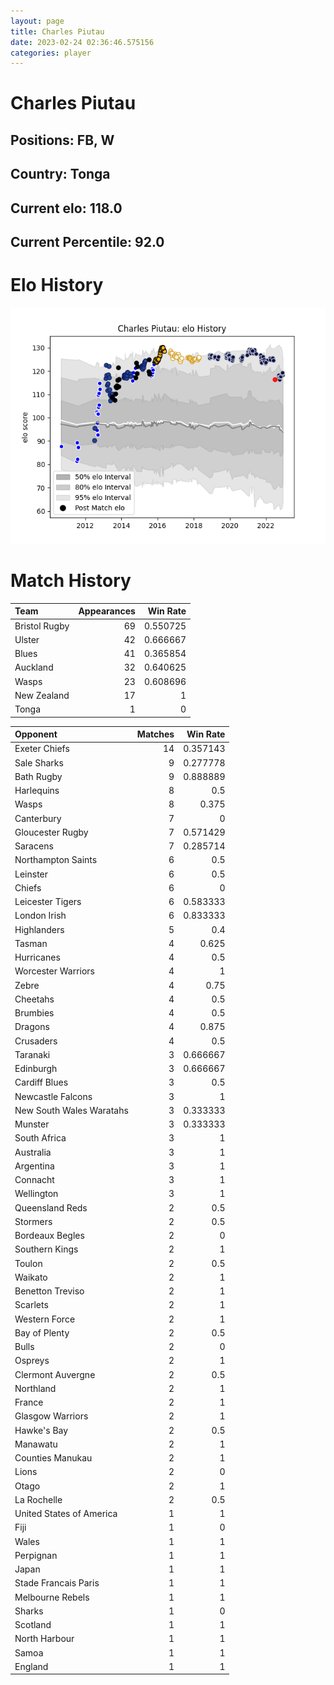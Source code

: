 ```yaml
---  
layout: page  
title: Charles Piutau  
date: 2023-02-24 02:36:46.575156  
categories: player  
---
```

# Charles Piutau

## Positions: FB, W

## Country: Tonga

## Current elo: 118.0

## Current Percentile: 92.0

# Elo History


![elo history](history_CharlesPiutau.png)
# Match History


| Team          |   Appearances |   Win Rate |
|:--------------|--------------:|-----------:|
| Bristol Rugby |            69 |   0.550725 |
| Ulster        |            42 |   0.666667 |
| Blues         |            41 |   0.365854 |
| Auckland      |            32 |   0.640625 |
| Wasps         |            23 |   0.608696 |
| New Zealand   |            17 |   1        |
| Tonga         |             1 |   0        |

| Opponent                 |   Matches |   Win Rate |
|:-------------------------|----------:|-----------:|
| Exeter Chiefs            |        14 |   0.357143 |
| Sale Sharks              |         9 |   0.277778 |
| Bath Rugby               |         9 |   0.888889 |
| Harlequins               |         8 |   0.5      |
| Wasps                    |         8 |   0.375    |
| Canterbury               |         7 |   0        |
| Gloucester Rugby         |         7 |   0.571429 |
| Saracens                 |         7 |   0.285714 |
| Northampton Saints       |         6 |   0.5      |
| Leinster                 |         6 |   0.5      |
| Chiefs                   |         6 |   0        |
| Leicester Tigers         |         6 |   0.583333 |
| London Irish             |         6 |   0.833333 |
| Highlanders              |         5 |   0.4      |
| Tasman                   |         4 |   0.625    |
| Hurricanes               |         4 |   0.5      |
| Worcester Warriors       |         4 |   1        |
| Zebre                    |         4 |   0.75     |
| Cheetahs                 |         4 |   0.5      |
| Brumbies                 |         4 |   0.5      |
| Dragons                  |         4 |   0.875    |
| Crusaders                |         4 |   0.5      |
| Taranaki                 |         3 |   0.666667 |
| Edinburgh                |         3 |   0.666667 |
| Cardiff Blues            |         3 |   0.5      |
| Newcastle Falcons        |         3 |   1        |
| New South Wales Waratahs |         3 |   0.333333 |
| Munster                  |         3 |   0.333333 |
| South Africa             |         3 |   1        |
| Australia                |         3 |   1        |
| Argentina                |         3 |   1        |
| Connacht                 |         3 |   1        |
| Wellington               |         3 |   1        |
| Queensland Reds          |         2 |   0.5      |
| Stormers                 |         2 |   0.5      |
| Bordeaux Begles          |         2 |   0        |
| Southern Kings           |         2 |   1        |
| Toulon                   |         2 |   0.5      |
| Waikato                  |         2 |   1        |
| Benetton Treviso         |         2 |   1        |
| Scarlets                 |         2 |   1        |
| Western Force            |         2 |   1        |
| Bay of Plenty            |         2 |   0.5      |
| Bulls                    |         2 |   0        |
| Ospreys                  |         2 |   1        |
| Clermont Auvergne        |         2 |   0.5      |
| Northland                |         2 |   1        |
| France                   |         2 |   1        |
| Glasgow Warriors         |         2 |   1        |
| Hawke's Bay              |         2 |   0.5      |
| Manawatu                 |         2 |   1        |
| Counties Manukau         |         2 |   1        |
| Lions                    |         2 |   0        |
| Otago                    |         2 |   1        |
| La Rochelle              |         2 |   0.5      |
| United States of America |         1 |   1        |
| Fiji                     |         1 |   0        |
| Wales                    |         1 |   1        |
| Perpignan                |         1 |   1        |
| Japan                    |         1 |   1        |
| Stade Francais Paris     |         1 |   1        |
| Melbourne Rebels         |         1 |   1        |
| Sharks                   |         1 |   0        |
| Scotland                 |         1 |   1        |
| North Harbour            |         1 |   1        |
| Samoa                    |         1 |   1        |
| England                  |         1 |   1        |